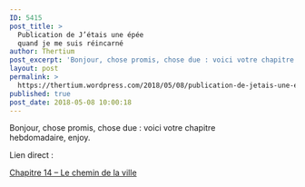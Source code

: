 ```yaml
---
ID: 5415
post_title: >
  Publication de J’étais une épée
  quand je me suis réincarné
author: Thertium
post_excerpt: 'Bonjour, chose promis, chose due : voici votre chapitre hebdomadaire,&nbsp;enjoy. Lien direct : Chapitre 14 &ndash; Le chemin de la ville'
layout: post
permalink: >
  https://thertium.wordpress.com/2018/05/08/publication-de-jetais-une-epee-quand-je-me-suis-reincarne/
published: true
post_date: 2018-05-08 10:00:18
---
```

<p>Bonjour, chose promis, chose due : voici votre chapitre hebdomadaire, enjoy.</p>
<p>Lien direct :</p>
<p><a href="https://thertium.wordpress.com/jetais-une-epee-quand-je-me-suis-reincarne/chapitre-14-le-chemin-de-la-ville">Chapitre 14 &#8211; Le chemin de la ville</a></p>